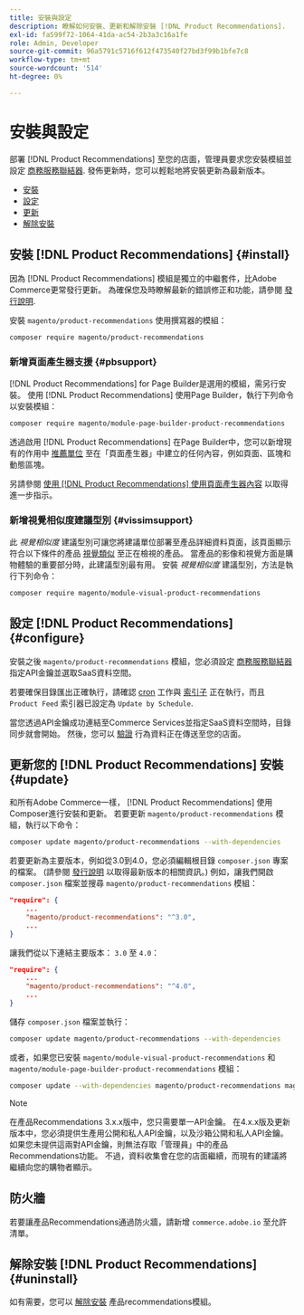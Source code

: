 ```yaml
---
title: 安裝與設定
description: 瞭解如何安裝、更新和解除安裝 [!DNL Product Recommendations].
exl-id: fa599f72-1064-41da-ac54-2b3a3c16a1fe
role: Admin, Developer
source-git-commit: 96a5791c5716f612f473540f27bd3f99b1bfe7c8
workflow-type: tm+mt
source-wordcount: '514'
ht-degree: 0%

---
```


# 安裝與設定

部署 [!DNL Product Recommendations] 至您的店面，管理員要求您安裝模組並設定 [商務服務聯結器](../landing/saas.md). 發佈更新時，您可以輕鬆地將安裝更新為最新版本。

- [安裝](#install)
- [設定](#configure)
- [更新](#update)
- [解除安裝](#uninstall)

## 安裝 [!DNL Product Recommendations] {#install}

因為 [!DNL Product Recommendations] 模組是獨立的中繼套件，比Adobe Commerce更常發行更新。 為確保您及時瞭解最新的錯誤修正和功能，請參閱 [發行說明](release-notes.md).

安裝 `magento/product-recommendations` 使用撰寫器的模組：

```bash
composer require magento/product-recommendations
```

### 新增頁面產生器支援 {#pbsupport}

[!DNL Product Recommendations] for Page Builder是選用的模組，需另行安裝。 使用 [!DNL Product Recommendations] 使用Page Builder，執行下列命令以安裝模組：

```bash
composer require magento/module-page-builder-product-recommendations
```

透過啟用 [!DNL Product Recommendations] 在Page Builder中，您可以新增現有的作用中 [推薦單位](https://experienceleague.adobe.com/docs/commerce-admin/page-builder/add-content/recommendations.html) 至在「頁面產生器」中建立的任何內容，例如頁面、區塊和動態區塊。

另請參閱 [使用 [!DNL Product Recommendations] 使用頁面產生器內容](page-builder.md) 以取得進一步指示。

### 新增視覺相似度建議型別 {#vissimsupport}

此 _視覺相似度_ 建議型別可讓您將建議單位部署至產品詳細資料頁面，該頁面顯示符合以下條件的產品 [視覺類似](type.md#visualsim) 至正在檢視的產品。 當產品的影像和視覺方面是購物體驗的重要部分時，此建議型別最有用。 安裝 _視覺相似度_ 建議型別，方法是執行下列命令：

```bash
composer require magento/module-visual-product-recommendations
```

## 設定 [!DNL Product Recommendations] {#configure}

安裝之後 `magento/product-recommendations` 模組，您必須設定 [商務服務聯結器](https://experienceleague.adobe.com/docs/commerce-admin/config/services/saas.html) 指定API金鑰並選取SaaS資料空間。

若要確保目錄匯出正確執行，請確認 [cron](https://experienceleague.adobe.com/docs/commerce-operations/configuration-guide/cli/configure-cron-jobs.html) 工作與 [索引子](https://experienceleague.adobe.com/docs/commerce-operations/configuration-guide/cli/manage-indexers.html) 正在執行，而且 `Product Feed` 索引器已設定為 `Update by Schedule`.

當您透過API金鑰成功連結至Commerce Services並指定SaaS資料空間時，目錄同步就會開始。 然後，您可以 [驗證](verify.md) 行為資料正在傳送至您的店面。

## 更新您的 [!DNL Product Recommendations] 安裝 {#update}

和所有Adobe Commerce一樣， [!DNL Product Recommendations] 使用Composer進行安裝和更新。 若要更新 `magento/product-recommendations` 模組，執行以下命令：

```bash
composer update magento/product-recommendations --with-dependencies
```

若要更新為主要版本，例如從3.0到4.0，您必須編輯根目錄 `composer.json` 專案的檔案。 (請參閱 [發行說明](release-notes.md) 以取得最新版本的相關資訊。) 例如，讓我們開啟 `composer.json` 檔案並搜尋 `magento/product-recommendations` 模組：

```json
"require": {
    ...
    "magento/product-recommendations": "^3.0",
    ...
}
```

讓我們從以下連結主要版本： `3.0` 至 `4.0`：

```json
"require": {
    ...
    "magento/product-recommendations": "^4.0",
    ...
}
```

儲存 `composer.json` 檔案並執行：

```bash
composer update magento/product-recommendations --with-dependencies
```

或者，如果您已安裝 `magento/module-visual-product-recommendations` 和 `magento/module-page-builder-product-recommendations` 模組：

```bash
composer update --with-dependencies magento/product-recommendations magento/module-visual-product-recommendations magento/module-page-builder-product-recommendations
```

>[!NOTE]
>
> 在產品Recommendations 3.x.x版中，您只需要單一API金鑰。 在4.x.x版及更新版本中，您必須提供生產用公開和私人API金鑰，以及沙箱公開和私人API金鑰。 如果您未提供這兩對API金鑰，則無法存取「管理員」中的產品Recommendations功能。 不過，資料收集會在您的店面繼續，而現有的建議將繼續向您的購物者顯示。

## 防火牆

若要讓產品Recommendations通過防火牆，請新增 `commerce.adobe.io` 至允許清單。

## 解除安裝 [!DNL Product Recommendations] {#uninstall}

如有需要，您可以 [解除安裝](https://experienceleague.adobe.com/docs/commerce-operations/installation-guide/tutorials/uninstall-modules.html) 產品recommendations模組。
